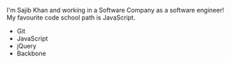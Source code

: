 I'm Sajib Khan and working in a Software Company as a software engineer!
My favourite code school path is JavaScript.

* Git 
* JavaScript
* jQuery
* Backbone

